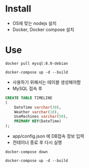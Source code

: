 # Install


- OS에 맞는 nodejs 설치
- Docker, Docker compose 설치

# Use
```
docker pull mysql:8.0-debian

docker-compose up -d --build
```

- 사용하기 위해서는 테이블 생성해야함
- MySQL 접속 후

```sql
CREATE TABLE TIMELINE
(
    DateTime varchar(30),
    Weather varchar(10),
    UseMachines varchar(50),
    PRIMARY KEY(DateTime)
);
```
- app/config.json 에 DB접속 정보 입력
- 컨테이너 종료 후 다시 실행

```
docker-compose down

docker-compose up -d --build
```